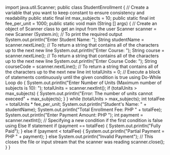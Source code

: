 import java.util.Scanner;
public class StudentEnrollment {
    // Create a variable that you want to keep constant to ensure consistency and readability
    public static final int max_subjects = 10;
    public static final int fee_per_unit = 1000;
public static void main (String [] args) {
    // Create an object of Scanner class to get an input from the user
    Scanner scanner = new Scanner (System.in);
    // To print the required output
    System.out.println("Enter Student Name: ");
    String studentName = scanner.nextLine(); // To return a string that contains all of the characters up to the next new line
    System.out.println("Enter Course: ");
    String course = scanner.nextLine(); // To return a string that contains all of the characters up to the next new line
    System.out.println("Enter Course Code: ");
    String courseCode = scanner.nextLine(); // To return a string that contains all of the characters up to the next new line
    int totalUnits = 0;
    // Execute a block of statements continuously until the given condition is true using Do-While Loop
    do {
        System.out.println("Enter Number of Units (Maximum number of subjects is 10): ");
        totalUnits = scanner.nextInt();
        if (totalUnits > max_subjects) {
            System.out.println("Error: The number of units cannot execeed" + max_subjects);
        }
    } while (totalUnits > max_subjects);
    int totalFee = totalUnits * fee_per_unit;
    System.out.println("Student's Name: " + studentName);
    System.out.println("Total Enrollment Fee: PHP " + totalFee);
    System.out.println("Enter Payment Amount: PHP ");
    int payment = scanner.nextInt();
    // Specifying a new condition if the first condition is false using Else If statement
    if (payment == totalFee) {
        System.out.println("Fully Paid");
    } else if (payment < totalFee) {
        System.out.println("Partial Payment = PHP " + payment);
    } else
        System.out.println("Invalid Payment");
    // This closes the file or input stream that the scanner was reading
    scanner.close();
}
}
